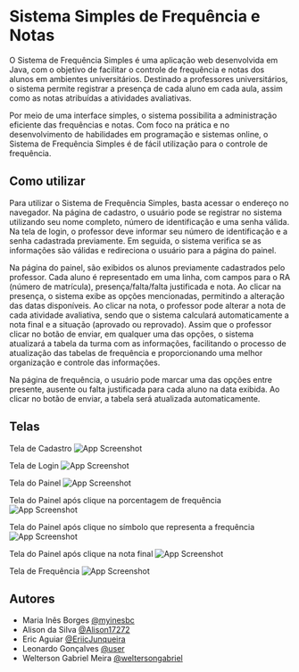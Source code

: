 
# Sistema Simples de Frequência e Notas

O Sistema de Frequência Simples é uma aplicação web desenvolvida em Java, com o objetivo de facilitar o controle de frequência e notas dos alunos em ambientes universitários. Destinado a professores universitários, o sistema permite registrar a presença de cada aluno em cada aula, assim como as notas atribuídas a atividades avaliativas.

Por meio de uma interface simples, o sistema possibilita a administração eficiente das frequências e notas. Com foco na prática e no desenvolvimento de habilidades em programação e sistemas online, o Sistema de Frequência Simples é de fácil utilização para o controle de frequência.

## Como utilizar

Para utilizar o Sistema de Frequência Simples, basta acessar o endereço no navegador. Na página de cadastro, o usuário pode se registrar no sistema utilizando seu nome completo, número de identificação e uma senha válida. Na tela de login, o professor deve informar seu número de identificação e a senha cadastrada previamente. Em seguida, o sistema verifica se as informações são válidas e redireciona o usuário para a página do painel.

Na página do painel, são exibidos os alunos previamente cadastrados pelo professor. Cada aluno é representado em uma linha, com campos para o RA (número de matrícula), presença/falta/falta justificada e nota. Ao clicar na presença, o sistema exibe as opções mencionadas, permitindo a alteração das datas disponíveis. Ao clicar na nota, o professor pode alterar a nota de cada atividade avaliativa, sendo que o sistema calculará automaticamente a nota final e a situação (aprovado ou reprovado). Assim que o professor clicar no botão de enviar, em qualquer uma das opções, o sistema atualizará a tabela da turma com as informações, facilitando o processo de atualização das tabelas de frequência e proporcionando uma melhor organização e controle das informações.

Na página de frequência, o usuário pode marcar uma das opções entre presente, ausente ou falta justificada para cada aluno na data exibida. Ao clicar no botão de enviar, a tabela será atualizada automaticamente.

## Telas

Tela de Cadastro
![App Screenshot](https://uploaddeimagens.com.br/images/004/887/326/full/Cadastro.png?1742943290)

Tela de Login
![App Screenshot](https://uploaddeimagens.com.br/images/004/887/328/full/Login.png?1742943345)

Tela do Painel
![App Screenshot](https://uploaddeimagens.com.br/images/004/887/327/full/Painel.png?1742943322)

Tela do Painel após clique na porcentagem de frequência
![App Screenshot](https://uploaddeimagens.com.br/images/004/887/329/full/Painel_-_F.png?1742943365)

Tela do Painel após clique no símbolo que representa a frequência
![App Screenshot](https://uploaddeimagens.com.br/images/004/887/330/full/Painel_-_F2.png?1742943383)

Tela do Painel após clique na nota final
![App Screenshot](https://uploaddeimagens.com.br/images/004/887/331/full/Painel_-_N.png?1742943403)

Tela de Frequência
![App Screenshot](https://uploaddeimagens.com.br/images/004/887/333/full/Frequ%C3%AAncia.png?1742943427)




## Autores

- Maria Inês Borges [@myinesbc](https://github.com/myinesbc)
- Alison da Silva [@Alison17272](https://github.com/Alison17272)
- Eric Aguiar [@EriicJunqueira](https://github.com/EriicJunqueira)
- Leonardo Gonçalves [@user](https://github.com/user)
- Welterson Gabriel Meira [@weltersongabriel](https://github.com/weltersongabriel)
